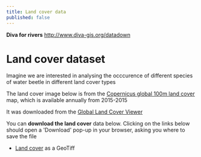 ```yaml
---
title: Land cover data
published: false
---
```



**Diva for rivers**  http://www.diva-gis.org/datadown

# Land cover dataset

Imagine we are interested in analysing the occcurence of different species of water beetle in different land cover types

The land cover image below is from the [Copernicus global 100m land cover](https://land.copernicus.eu/global/content/annual-100m-global-land-cover-maps-available) map, which is available annually from 2015-2015

It was downloaded from the [Global Land Cover Viewer](https://lcviewer.vito.be/)


You can **download the land cover** data below.  Clicking on the links below should open a 'Download' pop-up in your browser, asking you where to save the file

- <a href="{{site.baseurl}}/datasets/LandCover_2015_Copernicus.tif" download>Land cover</a> as a GeoTiff
